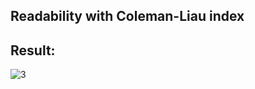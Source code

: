 ## Readability with Coleman-Liau index 
## Result: 
![3](https://github.com/demurre/CS50/assets/117121382/74292bda-2fa1-4769-9912-0bd4b9309a7a)
